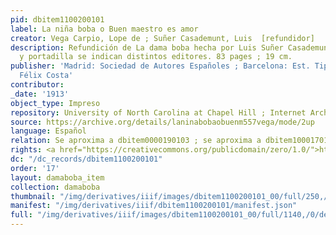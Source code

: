 ```yaml
---
pid: dbitem1100200101
label: La niña boba o Buen maestro es amor
creator: Vega Carpio, Lope de ; Suñer Casademunt, Luis  [refundidor]
description: Refundición de La dama boba hecha por Luis Suñer Casademunt. En portada
  y portadilla se indican distintos editores. 83 pages ; 19 cm.
publisher: 'Madrid: Sociedad de Autores Españoles ; Barcelona: Est. Tipográfico de
  Félix Costa'
contributor:
_date: '1913'
object_type: Impreso
repository: University of North Carolina at Chapel Hill ; Internet Archives
source: https://archive.org/details/laninabobaobuenm557vega/mode/2up
language: Español
relation: Se aproxima a dbitem0000190103 ; se aproxima a dbitem1000170104
rights: <a href="https://creativecommons.org/publicdomain/zero/1.0/">https://creativecommons.org/publicdomain/zero/1.0/</a>
dc: "/dc_records/dbitem1100200101"
order: '17'
layout: damaboba_item
collection: damaboba
thumbnail: "/img/derivatives/iiif/images/dbitem1100200101_00/full/250,/0/default.jpg"
manifest: "/img/derivatives/iiif/dbitem1100200101/manifest.json"
full: "/img/derivatives/iiif/images/dbitem1100200101_00/full/1140,/0/default.jpg"
---
```

